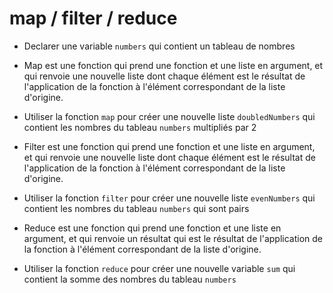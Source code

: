 # map / filter / reduce

- Declarer une variable `numbers` qui contient un tableau de nombres

- Map est une fonction qui prend une fonction et une liste en argument, et qui renvoie une nouvelle liste dont chaque élément est le résultat de l'application de la fonction à l'élément correspondant de la liste d'origine.
- Utiliser la fonction `map` pour créer une nouvelle liste `doubledNumbers` qui contient les nombres du tableau `numbers` multipliés par 2

- Filter est une fonction qui prend une fonction et une liste en argument, et qui renvoie une nouvelle liste dont chaque élément est le résultat de l'application de la fonction à l'élément correspondant de la liste d'origine.
- Utiliser la fonction `filter` pour créer une nouvelle liste `evenNumbers` qui contient les nombres du tableau `numbers` qui sont pairs

- Reduce est une fonction qui prend une fonction et une liste en argument, et qui renvoie un résultat qui est le résultat de l'application de la fonction à l'élément correspondant de la liste d'origine.
- Utiliser la fonction `reduce` pour créer une nouvelle variable `sum` qui contient la somme des nombres du tableau `numbers`